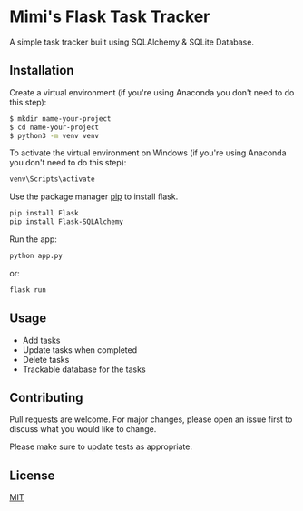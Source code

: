 # Mimi's Flask Task Tracker

A simple task tracker built using SQLAlchemy & SQLite Database.

## Installation

Create a virtual environment (if you're using Anaconda you don't need to do this step):
```bash
$ mkdir name-your-project
$ cd name-your-project
$ python3 -m venv venv
```

To activate the virtual environment on Windows (if you're using Anaconda you don't need to do this step):
```bash
venv\Scripts\activate
```

Use the package manager [pip](https://pip.pypa.io/en/stable/) to install flask.
```bash
pip install Flask
pip install Flask-SQLAlchemy
```

Run the app:
```bash
python app.py
```
or:
```bash
flask run
```

## Usage
- Add tasks
- Update tasks when completed
- Delete tasks
- Trackable database for the tasks

## Contributing
Pull requests are welcome. For major changes, please open an issue first to discuss what you would like to change.

Please make sure to update tests as appropriate.

## License
[MIT](https://choosealicense.com/licenses/mit/)
